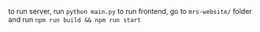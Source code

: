 to run server, run `python main.py`
to run frontend, go to `mrs-website/` folder and run `npm run build && npm run start`
